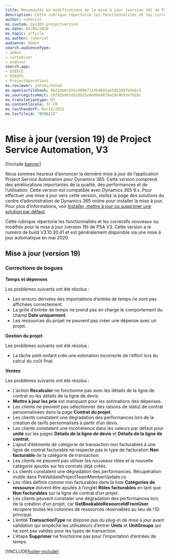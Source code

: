 ```yaml
---
title: Nouveautés ou modifications de la mise à jour (version 19) de Project Service Automation (correctif logiciel), V3
description: Cette rubrique répertorie les fonctionnalités et les correctifs disponibles pour la mise à jour (version 19) de Project Service Automation, V3.
author: ruhercul
ms.custom: dyn365-projectservice
ms.date: 05/05/2020
ms.topic: article
ms.author: ruhercul
audience: Admin
search.audienceType:
- admin
- customizer
- enduser
search.app:
- D365CE
- D365PS
- ProjectOperations
ms.reviewer: johnmichalak
ms.openlocfilehash: 96229a6c656cd88b7314b4692ae5d53897b4e6c5
ms.sourcegitcommit: c0792bd65d92db25e0e8864879a19c4b93efb10c
ms.translationtype: HT
ms.contentlocale: fr-FR
ms.lasthandoff: 04/14/2022
ms.locfileid: "8596113"
---
```

# <a name="project-service-automation-update-release-19-v3"></a>Mise à jour (version 19) de Project Service Automation, V3

[!include [banner](../includes/psa-now-project-operations.md)]

Nous sommes heureux d’annoncer la dernière mise à jour de l’application Project Service Automation pour Dynamics 365. Cette version comprend des améliorations importantes de la qualité, des performances et de l’utilisation. Cette version est compatible avec Dynamics 365 9.x. Pour effectuer une mise à jour vers cette version, visitez la page des solutions du centre d’administration de Dynamics 365 online pour installer la mise à jour. Pour plus d’informations, voir [Installer, mettre à jour ou supprimer une solution par défaut](/power-platform/admin/install-remove-preferred-solution).

Cette rubrique répertorie les fonctionnalités et les correctifs nouveaux ou modifiés pour la mise à jour (version 19) de PSA V3. Cette version a le numéro de build V3.10.30.41 et est généralement disponible via une mise à jour automatique en mai 2020.

## <a name="update-release-19"></a>Mise à jour (version 19)

### <a name="bug-fixes"></a>Corrections de bogues

**Temps et dépenses**

Les problèmes suivants ont été résolus : 

- Les erreurs dérivées des importations d’entrée de temps ne sont pas affichées correctement.
- La grille d’entrée de temps ne prend pas en charge le comportement du champ **Date uniquement**.
- Les ressources du projet ne peuvent pas créer une dépense avec un projet.

**Gestion du projet**

Les problèmes suivants ont été résolus : 

-  La tâche petit-enfant crée une estimation incorrecte de l’effort lors du calcul du coût final.

**Ventes**

Les problèmes suivants ont été résolus : 

- L’action **Recalculer** ne fonctionne pas avec les détails de la ligne de contrat ou les détails de la ligne de devis.
- **Mettre à jour les prix** est manquant pour les estimations des dépenses.
-  Les clients ne peuvent pas sélectionner des raisons de statut de contrat personnalisées dans la page **Contrat du projet**.
- Les clients constatent une dégradation des performances lors de la création de tarifs personnalisés à partir d’un devis.
- Les clients constatent une incohérence dans les valeurs par défaut pour **unité** sur les pages **Détails de la ligne de devis** et **Détails de la ligne de contrat**.
- L’ajout d’éléments de catégorie de transaction non facturables à une ligne de contrat facturable ne respecte pas le type de facturation **Non facturable** de la catégorie de transaction.
- Les clients ne peuvent pas utiliser les nouveaux rôles et la nouvelle catégorie ajoutés sur les contrats déjà créés.
- Ls clients constatent une dégradation des performances. Récupération inutile dans PreValidateProjectTeamMemberUpdate.cs
- Les rôles définis comme non facturables dans la liste **Catégories de ressource** doivent être ajoutés à l’onglet **Rôles facturables** en tant que **Non facturables** sur la ligne de contrat d’un projet.
- Les clients peuvent constater une dégradation des performances lors de la création d’un projet, car **GetBookableResourceIdFromUser** récupère toutes les colonnes de ressources réservables au lieu de l’ID principal.
- L’entité **TransactionType** ne dispose pas du plug-in de mise à jour avant validation qui empêche les utilisateurs d’entrer **Units** et **UnitGroups** qui ne sont pas valides pour les types de transaction.
- L’étape **Supprimer** ne fonctionne pas pour l’importation d’entrées de temps.


[!INCLUDE[footer-include](../includes/footer-banner.md)]
